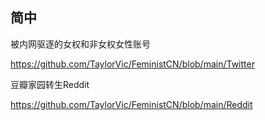 ## 简中

被内网驱逐的女权和非女权女性账号

https://github.com/TaylorVic/FeministCN/blob/main/Twitter

豆瓣家园转生Reddit

https://github.com/TaylorVic/FeministCN/blob/main/Reddit
